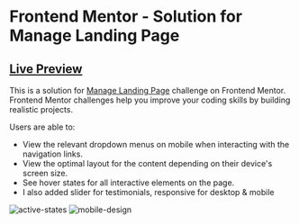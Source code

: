 # Frontend Mentor - Solution for Manage Landing Page

## [Live Preview](https://manage-landing-page93.netlify.app)

This is a solution for [Manage Landing Page](https://www.frontendmentor.io/solutions/manage-landing-page-3VNXoC_r96) challenge on Frontend Mentor. Frontend Mentor challenges help you improve your coding skills by building realistic projects.

Users are able to:

- View the relevant dropdown menus on mobile when interacting with the navigation links. 
- View the optimal layout for the content depending on their device's screen size. 
- See hover states for all interactive elements on the page.
- I also added slider for testimonials, responsive for desktop & mobile

![active-states](https://user-images.githubusercontent.com/110178135/209719650-23ba1b13-8f9e-4ae2-bdb3-72149c1be00a.jpg)
![mobile-design](https://user-images.githubusercontent.com/110178135/209719667-928f0efa-bbfb-41db-9694-4cfff04b9871.jpg)

